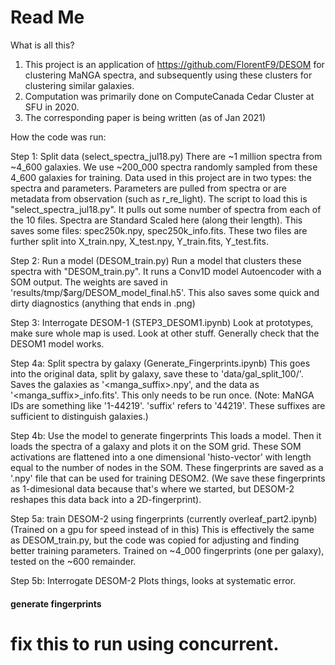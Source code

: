 # Read Me

What is all this?
1) This project is an application of https://github.com/FlorentF9/DESOM for clustering MaNGA spectra, and subsequently using these clusters for clustering similar galaxies.
2) Computation was primarily done on ComputeCanada Cedar Cluster at SFU in 2020.
3) The corresponding paper is being written (as of Jan 2021)

How the code was run:

Step 1: Split data (select_spectra_jul18.py)
There are ~1 million spectra from ~4_600 galaxies. We use ~200_000 spectra randomly sampled from these 4_600 galaxies for training.
Data used in this project are in two types: the spectra and parameters. Parameters are pulled from spectra or are metadata from observation (such as r_re_light).
The script to load this is "select_spectra_jul18.py". It pulls out some number of spectra from each of the 10 files.
Spectra are Standard Scaled here (along their length).
This saves some files: spec250k.npy, spec250k_info.fits. These two files are further split into X_train.npy, X_test.npy, Y_train.fits, Y_test.fits.

Step 2: Run a model (DESOM_train.py)
Run a model that clusters these spectra with "DESOM_train.py". It runs a Conv1D model Autoencoder with a SOM output. The weights are saved in 'results/tmp/$arg/DESOM_model_final.h5'. This also saves some quick and dirty diagnostics (anything that ends in .png)

Step 3: Interrogate DESOM-1 (STEP3_DESOM1.ipynb)
Look at prototypes, make sure whole map is used. Look at other stuff. Generally check that the DESOM1 model works.

Step 4a: Split spectra by galaxy (Generate_Fingerprints.ipynb)
This goes into the original data, split by galaxy, save these to 'data/gal_split_100/'. Saves the galaxies as '<manga_suffix>.npy', and the data as '<manga_suffix>_info.fits'.
This only needs to be run once.
(Note: MaNGA IDs are something like '1-44219'. 'suffix' refers to '44219'. These suffixes are sufficient to distinguish galaxies.)
  
Step 4b: Use the model to generate fingerprints
This loads a model. Then it loads the spectra of a galaxy and plots it on the SOM grid. These SOM activations are flattened into a one dimensional 'histo-vector' with length equal to the number of nodes in the SOM. These fingerprints are saved as a '.npy' file that can be used for training DESOM2. (We save these fingerprints as 1-dimesional data because that's where we started, but DESOM-2 reshapes this data back into a 2D-fingerprint).

Step 5a: train DESOM-2 using fingerprints (currently overleaf_part2.ipynb)
(Trained on a gpu for speed instead of in this)
This is effectively the same as DESOM_train.py, but the code was copied for adjusting and finding better training parameters. Trained on ~4_000 fingerprints (one per galaxy), tested on the ~600 remainder.

Step 5b: Interrogate DESOM-2
Plots things, looks at systematic error.



#### generate fingerprints
# fix this to run using concurrent.
